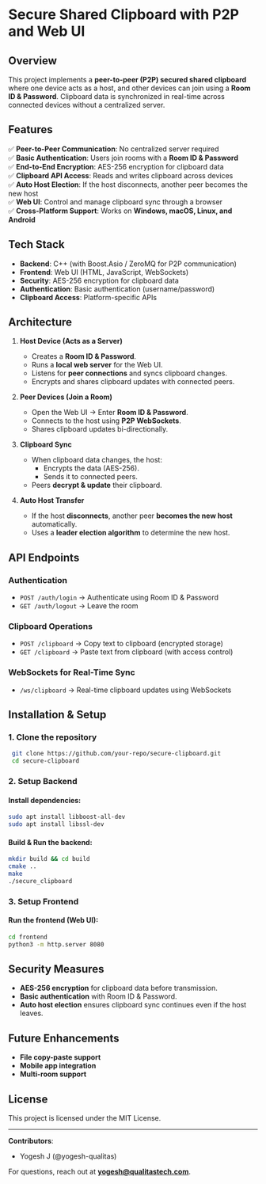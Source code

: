 # Secure Shared Clipboard with P2P and Web UI

## Overview
This project implements a **peer-to-peer (P2P) secured shared clipboard** where one device acts as a host, and other devices can join using a **Room ID & Password**. Clipboard data is synchronized in real-time across connected devices without a centralized server.

## Features
✅ **Peer-to-Peer Communication**: No centralized server required  
✅ **Basic Authentication**: Users join rooms with a **Room ID & Password**  
✅ **End-to-End Encryption**: AES-256 encryption for clipboard data  
✅ **Clipboard API Access**: Reads and writes clipboard across devices  
✅ **Auto Host Election**: If the host disconnects, another peer becomes the new host  
✅ **Web UI**: Control and manage clipboard sync through a browser  
✅ **Cross-Platform Support**: Works on **Windows, macOS, Linux, and Android**  

## Tech Stack
- **Backend**: C++ (with Boost.Asio / ZeroMQ for P2P communication)
- **Frontend**: Web UI (HTML, JavaScript, WebSockets)
- **Security**: AES-256 encryption for clipboard data
- **Authentication**: Basic authentication (username/password)
- **Clipboard Access**: Platform-specific APIs

## Architecture
1. **Host Device (Acts as a Server)**
   - Creates a **Room ID & Password**.
   - Runs a **local web server** for the Web UI.
   - Listens for **peer connections** and syncs clipboard changes.
   - Encrypts and shares clipboard updates with connected peers.

2. **Peer Devices (Join a Room)**
   - Open the Web UI → Enter **Room ID & Password**.
   - Connects to the host using **P2P WebSockets**.
   - Shares clipboard updates bi-directionally.

3. **Clipboard Sync**
   - When clipboard data changes, the host:
     - Encrypts the data (AES-256).
     - Sends it to connected peers.
   - Peers **decrypt & update** their clipboard.

4. **Auto Host Transfer**
   - If the host **disconnects**, another peer **becomes the new host** automatically.
   - Uses a **leader election algorithm** to determine the new host.

## API Endpoints
### **Authentication**
- `POST /auth/login` → Authenticate using Room ID & Password
- `GET /auth/logout` → Leave the room

### **Clipboard Operations**
- `POST /clipboard` → Copy text to clipboard (encrypted storage)
- `GET /clipboard` → Paste text from clipboard (with access control)

### **WebSockets for Real-Time Sync**
- `/ws/clipboard` → Real-time clipboard updates using WebSockets

## Installation & Setup
### **1. Clone the repository**
```sh
 git clone https://github.com/your-repo/secure-clipboard.git
 cd secure-clipboard
```

### **2. Setup Backend**
#### Install dependencies:
```sh
sudo apt install libboost-all-dev
sudo apt install libssl-dev
```

#### Build & Run the backend:
```sh
mkdir build && cd build
cmake ..
make
./secure_clipboard
```

### **3. Setup Frontend**
#### Run the frontend (Web UI):
```sh
cd frontend
python3 -m http.server 8080
```

## Security Measures
- **AES-256 encryption** for clipboard data before transmission.
- **Basic authentication** with Room ID & Password.
- **Auto host election** ensures clipboard sync continues even if the host leaves.

## Future Enhancements
- **File copy-paste support**
- **Mobile app integration**
- **Multi-room support**

## License
This project is licensed under the MIT License.

---

**Contributors**: 
- Yogesh J (@yogesh-qualitas)

For questions, reach out at **yogesh@qualitastech.com**.
